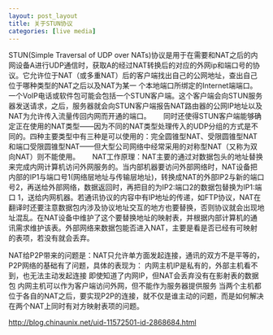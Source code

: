 ```yaml
---
layout: post_layout
title: 关于STUN协议
categories: [live media]
---  
```

STUN(Simple Traversal of UDP over NATs)协议是用于在需要和NAT之后的内网设备A进行UDP通信时，获取A的经过NAT转换后的对应的外网ip和端口号的协议。它允许位于NAT（或多重NAT）后的客户端找出自己的公网地址，查出自己位于哪种类型的NAT之后以及NAT为某一 个本地端口所绑定的Internet端端口。　　
一个VoIP电话或软件包可能会包括一个STUN客户端。这个客户端会向STUN服务器发送请求，之后，服务器就会向STUN客户端报告NAT路由器的公网IP地址以及NAT为允许传入流量传回内网而开通的端口。　　
同时还使得STUN客户端能够确定正在使用的NAT类型——因为不同的NAT类型处理传入的UDP分组的方式是不同的。四种主要类型中有三种是可以使用的：完全圆锥型NAT、受限圆锥型NAT和端口受限圆锥型NAT——但大型公司网络中经常采用的对称型NAT（又称为双向NAT）则不能使用。　　
NAT工作原理：NAT主要的通过对数据包头的地址替换来完成内网计算机访问外网服务的。当内部机器要访问外部网络时，NAT设备把内部的IP1与端口号1(网络层地址与传输层地址)，转换成NAT的外部IP2与新的端口号2，再送给外部网络，数据返回时，再把目的为IP2:端口2的数据包替换为IP1:端口 1，送给内网机器。若通讯协议的内容中有IP地址的传递，如FTP协议，NAT在翻译时还要注意数据包内涉及协议地址交互的地方也要替换，否则协议就会出现地址混乱。在NAT设备中维护了这个要替换地址的映射表，并根据内部计算机的通讯需求维护该表。外部网络来数据包能否进入NAT，主要是看是否已经有可映射的表项，若没有就会丢弃。　

NAT给P2P带来的问题是：NAT只允许单方面发起连接，通讯的双方不是平等的，P2P网络的基础有了问题，具体的表现为：
内网主机IP是私有的，外部主机看不到，也无法主动发起连接
即使知道了内网IP，但NAT会丢弃没有在影射表的数据包
内网主机可以作为客户端访问外网，但不能作为服务器提供服务
当两个主机都位于各自的NAT之后，要实现P2P的连接，就不仅是谁主动的问题，而是如何解决在两个NAT上同时有对方映射表项的问题。


http://blog.chinaunix.net/uid-11572501-id-2868684.html